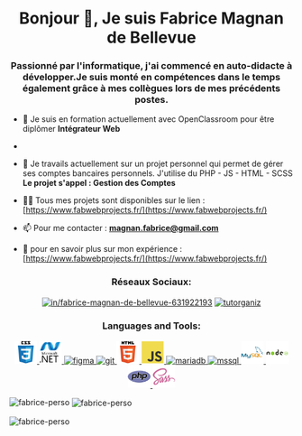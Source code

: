 <h1 align="center">Bonjour 👋, Je suis Fabrice Magnan de Bellevue</h1>
<h3 align="center">Passionné par l'informatique, j'ai commencé en auto-didacte à développer.Je suis monté en compétences dans le temps également grâce à mes collègues lors de mes précédents postes.</h3>

- 🔭 Je suis en formation actuellement avec OpenClassroom pour être diplômer **Intégrateur Web**
- 
- 🔭 Je travails actuellement sur un projet personnel qui permet de gérer ses comptes bancaires personnels. J'utilise du PHP - JS - HTML - SCSS **Le projet s'appel : Gestion des Comptes**

- 👨‍💻 Tous mes projets sont disponibles sur le lien : [https://www.fabwebprojects.fr/](https://www.fabwebprojects.fr/)

- 📫 Pour me contacter : **magnan.fabrice@gmail.com**

- 📄 pour en savoir plus sur mon expérience : [https://www.fabwebprojects.fr/](https://www.fabwebprojects.fr/)

<h3 align="center">Réseaux Sociaux:</h3>
<p align="center">
<a href="https://linkedin.com/in/fabrice-magnan-de-bellevue-631922193" target="blank"><img align="center" src="https://raw.githubusercontent.com/rahuldkjain/github-profile-readme-generator/master/src/images/icons/Social/linked-in-alt.svg" alt="in/fabrice-magnan-de-bellevue-631922193" height="30" width="40" /></a>
<a href="https://www.youtube.com/c/tutorganiz" target="blank"><img align="center" src="https://raw.githubusercontent.com/rahuldkjain/github-profile-readme-generator/master/src/images/icons/Social/youtube.svg" alt="tutorganiz" height="30" width="40" /></a>
</p>

<h3 align="Center">Languages and Tools:</h3>
<p align="Center"> <a href="https://www.w3schools.com/css/" target="_blank" rel="noreferrer"> <img src="https://raw.githubusercontent.com/devicons/devicon/master/icons/css3/css3-original-wordmark.svg" alt="css3" width="40" height="40"/> </a> <a href="https://dotnet.microsoft.com/" target="_blank" rel="noreferrer"> <img src="https://raw.githubusercontent.com/devicons/devicon/master/icons/dot-net/dot-net-original-wordmark.svg" alt="dotnet" width="40" height="40"/> </a> <a href="https://www.figma.com/" target="_blank" rel="noreferrer"> <img src="https://www.vectorlogo.zone/logos/figma/figma-icon.svg" alt="figma" width="40" height="40"/> </a> <a href="https://git-scm.com/" target="_blank" rel="noreferrer"> <img src="https://www.vectorlogo.zone/logos/git-scm/git-scm-icon.svg" alt="git" width="40" height="40"/> </a> <a href="https://www.w3.org/html/" target="_blank" rel="noreferrer"> <img src="https://raw.githubusercontent.com/devicons/devicon/master/icons/html5/html5-original-wordmark.svg" alt="html5" width="40" height="40"/> </a> <a href="https://developer.mozilla.org/en-US/docs/Web/JavaScript" target="_blank" rel="noreferrer"> <img src="https://raw.githubusercontent.com/devicons/devicon/master/icons/javascript/javascript-original.svg" alt="javascript" width="40" height="40"/> </a> <a href="https://mariadb.org/" target="_blank" rel="noreferrer"> <img src="https://www.vectorlogo.zone/logos/mariadb/mariadb-icon.svg" alt="mariadb" width="40" height="40"/> </a> <a href="https://www.microsoft.com/en-us/sql-server" target="_blank" rel="noreferrer"> <img src="https://www.svgrepo.com/show/303229/microsoft-sql-server-logo.svg" alt="mssql" width="40" height="40"/> </a> <a href="https://www.mysql.com/" target="_blank" rel="noreferrer"> <img src="https://raw.githubusercontent.com/devicons/devicon/master/icons/mysql/mysql-original-wordmark.svg" alt="mysql" width="40" height="40"/> </a> <a href="https://nodejs.org" target="_blank" rel="noreferrer"> <img src="https://raw.githubusercontent.com/devicons/devicon/master/icons/nodejs/nodejs-original-wordmark.svg" alt="nodejs" width="40" height="40"/> </a> <a href="https://www.php.net" target="_blank" rel="noreferrer"> <img src="https://raw.githubusercontent.com/devicons/devicon/master/icons/php/php-original.svg" alt="php" width="40" height="40"/> </a> <a href="https://sass-lang.com" target="_blank" rel="noreferrer"> <img src="https://raw.githubusercontent.com/devicons/devicon/master/icons/sass/sass-original.svg" alt="sass" width="40" height="40"/> </a> </p>

<p><img align="left" src="https://github-readme-stats.vercel.app/api/top-langs?username=fabrice-perso&show_icons=true&locale=en&layout=compact" alt="fabrice-perso" />

&nbsp;<img align="center" src="https://github-readme-stats.vercel.app/api?username=fabrice-perso&show_icons=true&locale=en" alt="fabrice-perso" />

<img align="center" src="https://github-readme-streak-stats.herokuapp.com/?user=fabrice-perso&" alt="fabrice-perso" /></p>


